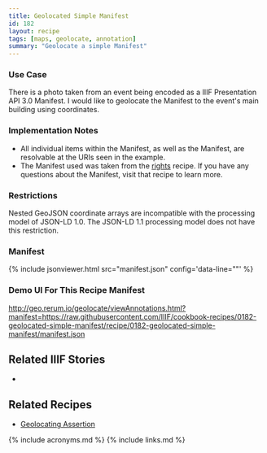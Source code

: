 ```yaml
---
title: Geolocated Simple Manifest
id: 182
layout: recipe
tags: [maps, geolocate, annotation]
summary: "Geolocate a simple Manifest"
---
```


### Use Case 
There is a photo taken from an event being encoded as a IIIF Presentation API 3.0 Manifest. I would like to geolocate the Manifest to the event's main building using coordinates.  

### Implementation Notes
* All individual items within the Manifest, as well as the Manifest, are resolvable at the URIs seen in the example.  
* The Manifest used was taken from the [rights](https://github.com/IIIF/cookbook-recipes/issues/8) recipe.  If you have any questions about the Manifest, visit that recipe to learn more. 

### Restrictions
Nested GeoJSON coordinate arrays are incompatible with the processing model of JSON-LD 1.0. The JSON-LD 1.1 processing model does not have this restriction.  

### Manifest
{% include jsonviewer.html src="manifest.json" config='data-line=""' %}

### Demo UI For This Recipe Manifest
http://geo.rerum.io/geolocate/viewAnnotations.html?manifest=https://raw.githubusercontent.com/IIIF/cookbook-recipes/0182-geolocated-simple-manifest/recipe/0182-geolocated-simple-manifest/manifest.json

## Related IIIF Stories
* 

## Related Recipes
* [Geolocating Assertion](https://github.com/IIIF/cookbook-recipes/issues/139)

{% include acronyms.md %}
{% include links.md %}
